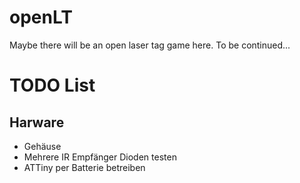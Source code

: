# openLT
Maybe there will be an open laser tag game here. To be continued...

# TODO List

## Harware
* Gehäuse
* Mehrere IR Empfänger Dioden testen
* ATTiny per Batterie betreiben
